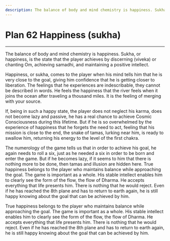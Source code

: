 ```yaml
---
description: The balance of body and mind chemistry is happiness. Sukha, or happiness, is the state that the player achieves by discerning (viveka) or chanting Om, achieving samadhi, and maintaining a positive intellect.
---
```


# Plan 62 Happiness (sukha)

---

The balance of body and mind chemistry is happiness. Sukha, or happiness, is the state that the player achieves by discerning (viveka) or chanting Om, achieving samadhi, and maintaining a positive intellect.

Happiness, or sukha, comes to the player when his mind tells him that he is very close to the goal, giving him confidence that he is getting closer to liberation. The feelings that he experiences are indescribable, they cannot be described in words. He feels the happiness that the river feels when it joins the ocean after traveling a thousand miles. It is the feeling of merging with your source.

If, being in such a happy state, the player does not neglect his karma, does not become lazy and passive, he has a real chance to achieve Cosmic Consciousness during this lifetime. But if he is so overwhelmed by the experience of happiness that he forgets the need to act, feeling that his mission is close to the end, the snake of tamas, lurking near him, is ready to swallow him, returning his energy to the level of the first chakra.

The numerology of the game tells us that in order to achieve his goal, he again needs to roll a six, just as he needed a six in order to be born and enter the game. But if he becomes lazy, if it seems to him that there is nothing more to be done, then tamas and illusion are hidden here. True happiness belongs to the player who maintains balance while approaching the goal. The game is important as a whole. His stable intellect enables him to clearly see the form of the flow, the flow of Dharma. He accepts everything that life presents him. There is nothing that he would reject. Even if he has reached the 8th plane and has to return to earth again, he is still happy knowing about the goal that can be achieved by him.

True happiness belongs to the player who maintains balance while approaching the goal. The game is important as a whole. His stable intellect enables him to clearly see the form of the flow, the flow of Dharma. He accepts everything that life presents him. There is nothing that he would reject. Even if he has reached the 8th plane and has to return to earth again, he is still happy knowing about the goal that can be achieved by him.
